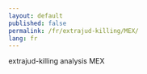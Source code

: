 ```yaml
---
layout: default
published: false
permalink: /fr/extrajud-killing/MEX/
lang: fr
---
```


extrajud-killing analysis MEX

